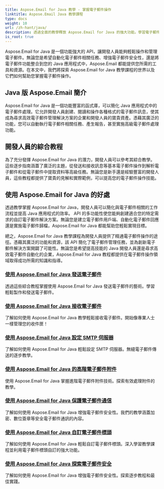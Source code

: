 ```yaml
---
title: Aspose.Email for Java 教學 - 掌握電子郵件操作
linktitle: Aspose.Email Java 教學課程
type: docs
weight: 10
url: /zh-hant/java/
description: 透過全面的教學釋放 Aspose.Email for Java 的強大功能。學習電子郵件操作、管理等。
is_root: true
---
```


Aspose.Email for Java 是一個功能強大的 API，讓開發人員能夠輕鬆操作和管理電子郵件。無論您是希望自動化電子郵件相關任務、增強電子郵件安全性，還是將電子郵件功能整合到您的 Java 應用程式中，Aspose.Email 都能提供您所需的工具和資源。在本文中，我們將探索 Aspose.Email for Java 教學課程的世界以及它們如何幫助您掌握電子郵件操作。

## Java 版 Aspose.Email 簡介

Aspose.Email for Java 是一個功能豐富的函式庫，可以簡化 Java 應用程式中的電子郵件處理。它允許開發人員創建、閱讀和操作各種格式的電子郵件訊息，使其成為尋求高效電子郵件管理解決方案的企業和開發人員的寶貴資產。憑藉其廣泛的功能，您可以自動執行電子郵件相關任務、產生報告，甚至實施高級電子郵件處理功能。

## 開發人員的綜合教程

為了充分發揮 Aspose.Email for Java 的潛力，開發人員可以參考其綜合教學。這些逐步指南涵蓋了廣泛的主題，從發送和接收訊息等基本電子郵件操作到解析電子郵件和從電子郵件中提取資料等高級任務。無論您是新手還是經驗豐富的開發人員，這些教程都提供了寶貴的見解和實際範例，可以提高您的電子郵件操作技能。

## 使用 Aspose.Email for Java 的好處

透過教學掌握 Aspose.Email for Java，開發人員可以簡化與電子郵件相關的工作流程並提高 Java 應用程式的效率。 API 的多功能性使您能夠創建適合您的特定需求的自訂電子郵件解決方案。無論您是建立電子郵件用戶端、自動化電子郵件回應還是實施電子郵件歸檔，Aspose.Email for Java 都能幫助您輕鬆實現目標。

總之，Aspose.Email for Java 教學課程為開發人員提供了精通電子郵件操作的途徑。憑藉其廣泛的功能和資源，該 API 簡化了電子郵件管理任務，並為創新電子郵件解決方案開闢了可能性。無論您是希望提高技能的 Java 開發人員還是尋求高效電子郵件自動化的企業，Aspose.Email for Java 教程都提供在電子郵件操作領域取得成功所需的知識和指導。

### [使用 Aspose.Email for Java 發送電子郵件](./sending-emails/)
透過這些綜合教程掌握使用 Aspose.Email for Java 發送電子郵件的藝術。學習輕鬆製作和發送電子郵件。
### [使用 Aspose.Email for Java 接收電子郵件](./receiving-emails/)
了解如何使用 Aspose.Email for Java 教學輕鬆接收電子郵件。開始像專業人士一樣管理您的收件匣！
### [使用 Aspose.Email for Java 設定 SMTP 伺服器](./configuring-smtp-servers/)
了解如何使用 Aspose.Email for Java 輕鬆設定 SMTP 伺服器。無縫電子郵件傳送的逐步教學。
### [使用 Aspose.Email for Java 的高階電子郵件附件](./advanced-email-attachments/)
使用 Aspose.Email for Java 掌握進階電子郵件附件技術。探索有效處理附件的教學。
### [使用 Aspose.Email for Java 保護電子郵件通信](./securing-email-communications/)
了解如何使用 Aspose.Email for Java 增強電子郵件安全性。我們的教學涵蓋加密、數位簽章等安全電子郵件通訊的內容。
### [使用 Aspose.Email for Java 自訂電子郵件標頭](./customizing-email-headers/)
了解如何使用 Aspose.Email for Java 輕鬆自訂電子郵件標頭。深入學習教學課程並利用電子郵件標頭自訂的強大功能。
### [使用 Aspose.Email for Java 探索電子郵件安全](./exploring-email-security/)
了解如何使用 Aspose.Email for Java 增強電子郵件安全性。探索逐步教程和最佳實踐。